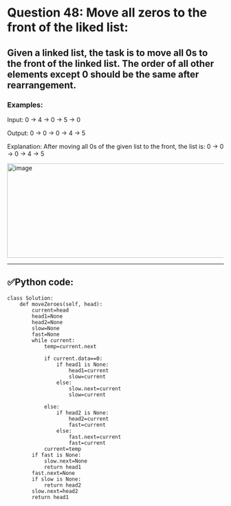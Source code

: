 # Question 48: Move all zeros to the front of the liked list:

## Given a linked list, the task is to move all 0s to the front of the linked list. The order of all other elements except 0 should be the same after rearrangement.

### Examples:

Input:  0 -> 4 -> 0 -> 5 -> 0

Output: 0 -> 0 -> 0 -> 4 -> 5

Explanation: After moving all 0s of the given list to the front, the list is: 0 -> 0 -> 0 -> 4 -> 5

<img width="625" height="219" alt="image" src="https://github.com/user-attachments/assets/183dcb21-a1b2-4d61-b341-058f3a587894" />

---
## ✅Python code:

```
class Solution:
    def moveZeroes(self, head):
        current=head
        head1=None
        head2=None
        slow=None
        fast=None
        while current:
            temp=current.next

            if current.data==0:
                if head1 is None:
                    head1=current
                    slow=current
                else:
                    slow.next=current
                    slow=current
                    
            else:
                if head2 is None:
                    head2=current
                    fast=current
                else:
                    fast.next=current
                    fast=current
            current=temp
        if fast is None:
            slow.next=None
            return head1
        fast.next=None
        if slow is None:
            return head2
        slow.next=head2
        return head1
```
